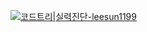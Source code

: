 [![코드트리|실력진단-leesun1199](https://banner.codetree.ai/v1/banner/leesun1199)](https://www.codetree.ai/profiles/leesun1199)
